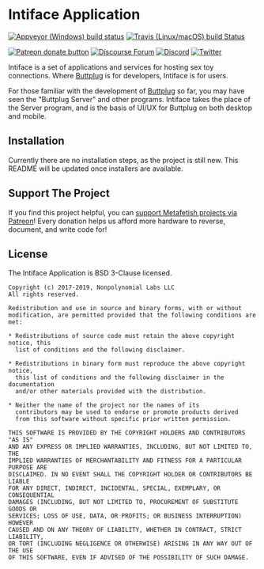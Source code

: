 # Intiface Application

[![Appveyor (Windows) build status](https://ci.appveyor.com/api/projects/status/9eorg584nam87bb2/branch/master?svg=true)](https://ci.appveyor.com/project/qdot/intiface-desktop/branch/master)
[![Travis (Linux/macOS) build Status](https://travis-ci.org/intiface/intiface-desktop.svg?branch=master)](https://travis-ci.org/intiface/intiface-desktop)

[![Patreon donate button](https://img.shields.io/badge/patreon-donate-yellow.svg)](https://www.patreon.com/qdot)
[![Discourse Forum](https://img.shields.io/badge/discourse-forum-blue.svg)](https://metafetish.club)
[![Discord](https://img.shields.io/discord/353303527587708932.svg?logo=discord)](https://discord.buttplug.io)
[![Twitter](https://img.shields.io/twitter/follow/buttplugio.svg?style=social&logo=twitter)](https://twitter.com/buttplugio)

Intiface is a set of applications and services for hosting sex toy
connections. Where [Buttplug](https://buttplug.io) is for developers,
Intiface is for users.

For those familiar with the development of
[Buttplug](https://buttplug.io) so far, you may have seen the
"Buttplug Server" and other programs. Intiface takes the place of the
Server program, and is the basis of UI/UX for Buttplug on both desktop
and mobile.

## Installation

Currently there are no installation steps, as the project is still
new. This README will be updated once installers are available.

## Support The Project

If you find this project helpful, you
can
[support Metafetish projects via Patreon](http://patreon.com/qdot)!
Every donation helps us afford more hardware to reverse, document, and
write code for!

## License

The Intiface Application is BSD 3-Clause licensed.

    Copyright (c) 2017-2019, Nonpolynomial Labs LLC
    All rights reserved.
    
    Redistribution and use in source and binary forms, with or without
    modification, are permitted provided that the following conditions are met:
    
    * Redistributions of source code must retain the above copyright notice, this
      list of conditions and the following disclaimer.
    
    * Redistributions in binary form must reproduce the above copyright notice,
      this list of conditions and the following disclaimer in the documentation
      and/or other materials provided with the distribution.
    
    * Neither the name of the project nor the names of its
      contributors may be used to endorse or promote products derived
      from this software without specific prior written permission.
    
    THIS SOFTWARE IS PROVIDED BY THE COPYRIGHT HOLDERS AND CONTRIBUTORS "AS IS"
    AND ANY EXPRESS OR IMPLIED WARRANTIES, INCLUDING, BUT NOT LIMITED TO, THE
    IMPLIED WARRANTIES OF MERCHANTABILITY AND FITNESS FOR A PARTICULAR PURPOSE ARE
    DISCLAIMED. IN NO EVENT SHALL THE COPYRIGHT HOLDER OR CONTRIBUTORS BE LIABLE
    FOR ANY DIRECT, INDIRECT, INCIDENTAL, SPECIAL, EXEMPLARY, OR CONSEQUENTIAL
    DAMAGES (INCLUDING, BUT NOT LIMITED TO, PROCUREMENT OF SUBSTITUTE GOODS OR
    SERVICES; LOSS OF USE, DATA, OR PROFITS; OR BUSINESS INTERRUPTION) HOWEVER
    CAUSED AND ON ANY THEORY OF LIABILITY, WHETHER IN CONTRACT, STRICT LIABILITY,
    OR TORT (INCLUDING NEGLIGENCE OR OTHERWISE) ARISING IN ANY WAY OUT OF THE USE
    OF THIS SOFTWARE, EVEN IF ADVISED OF THE POSSIBILITY OF SUCH DAMAGE.


